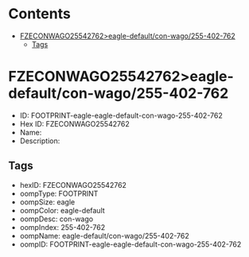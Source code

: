 



Contents
========

* [FZECONWAGO25542762>eagle-default/con-wago/255-402-762](#fzeconwago25542762eagle-defaultcon-wago255-402-762)
	* [Tags](#tags)

# FZECONWAGO25542762>eagle-default/con-wago/255-402-762

- ID: FOOTPRINT-eagle-eagle-default-con-wago-255-402-762
- Hex ID: FZECONWAGO25542762
- Name: 
- Description: 

## Tags

- hexID: FZECONWAGO25542762
- oompType: FOOTPRINT
- oompSize: eagle
- oompColor: eagle-default
- oompDesc: con-wago
- oompIndex: 255-402-762
- oompName: eagle-default/con-wago/255-402-762
- oompID: FOOTPRINT-eagle-eagle-default-con-wago-255-402-762
